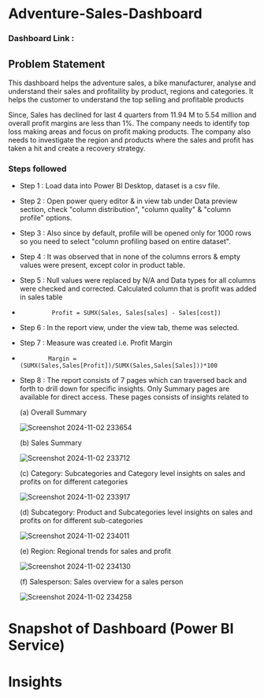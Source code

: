 # Adventure-Sales-Dashboard

### Dashboard Link :

## Problem Statement

This dashboard helps the adventure sales, a bike manufacturer, analyse and understand their sales and profitaility by product, regions and categories. 
It helps the customer to understand the top selling and profitable products

Since, Sales has declined for last 4 quarters from 11.94 M to 5.54 million and overall profit margins are less than 1%.
The company needs to identify top loss making areas and focus on profit making products.
The company also needs to investigate the region and products where the sales and profit has taken a hit and create a recovery strategy.



### Steps followed 

- Step 1 : Load data into Power BI Desktop, dataset is a csv file.
- Step 2 : Open power query editor & in view tab under Data preview section, check "column distribution", "column quality" & "column profile" options.
- Step 3 : Also since by default, profile will be opened only for 1000 rows so you need to select "column profiling based on entire dataset".
- Step 4 : It was observed that in none of the columns errors & empty values were present, except color in product table.
- Step 5 : Null values were replaced by N/A and Data types for all columns were checked and corrected. Calculated column that is profit was added in sales table
-              Profit = SUMX(Sales, Sales[sales] - Sales[cost])
- Step 6 : In the report view, under the view tab, theme was selected.
- Step 7 : Measure was created i.e. Profit Margin
-             Margin = (SUMX(Sales,Sales[Profit])/SUMX(Sales,Sales[Sales]))*100
- Step 8 : The report consists of 7 pages which can traversed back and forth to drill down for specific insights. Only Summary pages are available for direct access. These pages consists of insights related to 

  (a) Overall Summary
  
  ![Screenshot 2024-11-02 233654](https://github.com/user-attachments/assets/9d713649-f11c-40d5-b9fc-27cb8b356127)

  (b) Sales Summary
  
  ![Screenshot 2024-11-02 233712](https://github.com/user-attachments/assets/98c6ad06-3776-40f8-a85f-ffda73723f6a)
  
  (c) Category: Subcategories and Category level insights on sales and profits on for different categories
  
  ![Screenshot 2024-11-02 233917](https://github.com/user-attachments/assets/b17ce898-b430-4ea3-8e14-67760dd737b2)
  
  (d) Subcategory: Product and Subcategories level insights on sales and profits on for different sub-categories
  
  ![Screenshot 2024-11-02 234011](https://github.com/user-attachments/assets/14015873-dbcf-4513-8a48-30d18f0a98c3)
  
  (e) Region: Regional trends for sales and profit
  
  ![Screenshot 2024-11-02 234130](https://github.com/user-attachments/assets/c14b3f56-50b1-4b8c-868c-ffcabbc67626)
  
  (f) Salesperson: Sales overview for a sales person
  
  ![Screenshot 2024-11-02 234258](https://github.com/user-attachments/assets/6e948ad7-e1f4-4554-861f-7fa04f51b5d3)


# Snapshot of Dashboard (Power BI Service)


# Insights


